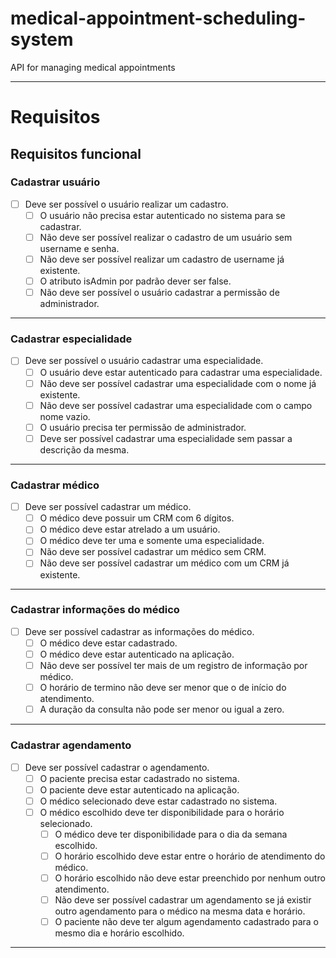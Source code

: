 # medical-appointment-scheduling-system
API for managing medical appointments

---

# **Requisitos**

## **Requisitos funcional**

### **Cadastrar usuário**
- [ ] Deve ser possível o usuário realizar um cadastro.
  - [ ] O usuário não precisa estar autenticado no sistema para se cadastrar.
  - [ ] Não deve ser possível realizar o cadastro de um usuário sem username e senha.
  - [ ] Não deve ser possível realizar um cadastro de username já existente.
  - [ ] O atributo isAdmin por padrão dever ser false.
  - [ ] Não deve ser possível o usuário cadastrar a permissão de administrador.

---

### **Cadastrar especialidade**
- [ ] Deve ser possível o usuário cadastrar uma especialidade.
  - [ ] O usuário deve estar autenticado para cadastrar uma especialidade.
  - [ ] Não deve ser possível cadastrar uma especialidade com o nome já existente.
  - [ ] Não deve ser possível cadastrar uma especialidade com o campo nome vazio.
  - [ ] O usuário precisa ter permissão de administrador.
  - [ ] Deve ser possível cadastrar uma especialidade sem passar a descrição da mesma.

---

### **Cadastrar médico**
- [ ] Deve ser possível cadastrar um médico.
  - [ ] O médico deve possuir um CRM com 6 dígitos.
  - [ ] O médico deve estar atrelado a um usuário.
  - [ ] O médico deve ter uma e somente uma especialidade.
  - [ ] Não deve ser possível cadastrar um médico sem CRM.
  - [ ] Não deve ser possível cadastrar um médico com um CRM já existente. 
  
---

### **Cadastrar informações do médico**
- [ ] Deve ser possível cadastrar as informações do médico.
  - [ ] O médico deve estar cadastrado.
  - [ ] O médico deve estar autenticado na aplicação.
  - [ ] Não deve ser possível ter mais de um registro de informação por médico.
  - [ ] O horário de termino não deve ser menor que o de início do atendimento.
  - [ ] A duração da consulta não pode ser menor ou igual a zero.

---

### **Cadastrar agendamento**
- [ ] Deve ser possível cadastrar o agendamento.
  - [ ] O paciente precisa estar cadastrado no sistema.
  - [ ] O paciente deve estar autenticado na aplicação.
  - [ ] O médico selecionado deve estar cadastrado no sistema.
  - [ ] O médico escolhido deve ter disponibilidade para o horário selecionado.
    - [ ] O médico deve ter disponibilidade para o dia da semana escolhido.
    - [ ] O horário escolhido deve estar entre o horário de atendimento do médico.
    - [ ] O horário escolhido não deve estar preenchido por nenhum outro atendimento.
    - [ ] Não deve ser possível cadastrar um agendamento se já existir outro agendamento para o médico na mesma data e horário.
    - [ ] O paciente não deve ter algum agendamento cadastrado para o mesmo dia e horário escolhido.

---